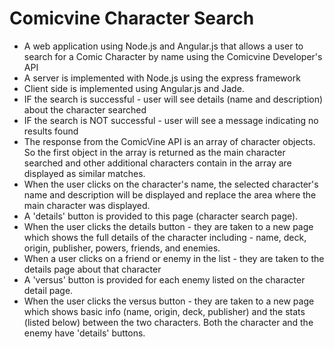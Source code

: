 # Comicvine Character Search

- A web application using Node.js and Angular.js that allows a user to search for a Comic Character by name using the Comicvine Developer's API 
- A server is implemented with Node.js using the express framework 
- Client side is implemented using Angular.js and Jade.
- IF the search is successful - user will see details (name and description) about the character searched
- IF the search is NOT successful - user will see a message indicating no results found 
- The response from the ComicVine API is an array of character objects. So the first object in the array is returned as the main character searched and other additional characters contain in the array are displayed as similar matches.
- When the user clicks on the character's name, the selected character's name and description will be displayed and replace the area where the main character was displayed.
- A 'details' button is provided to this page (character search page).
- When the user clicks the details button - they are taken to a new page which shows the full details of the character including - name, deck, origin, publisher, powers, friends, and enemies.
- When a user clicks on a friend or enemy in the list - they are taken to the details page about that character
- A 'versus' button is provided for each enemy listed on the character detail page.
- When the user clicks the versus button - they are taken to a new page which shows basic info (name, origin, deck, publisher) and the stats (listed below) between the two characters. Both the character and the enemy have 'details' buttons.
